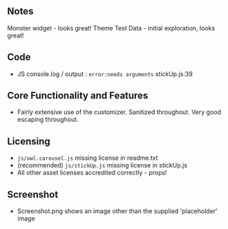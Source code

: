 ## Notes

Monster widget - looks great!
Theme Test Data - initial exploration, looks great!

## Code
- JS console.log / output : `error:needs arguments` stickUp.js:39

## Core Functionality and Features
- Fairly extensive use of the customizer. Sanitized throughout. Very good escaping throughout.

## Licensing
- `js/owl.carousel.js` missing license in readme.txt
- (recommended) `js/stickUp.js` missing license in stickUp.js
- All other asset licenses accredited correctly - props!

## Screenshot
- Screenshot.png shows an image other than the supplied 'placeholder' image